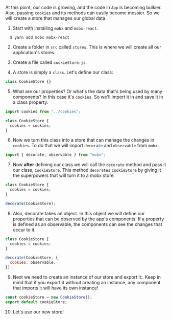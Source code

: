 At this point, our code is growing, and the code in `App` is becoming bulkier. Also, passing `cookies` and its methods can easily become messier. So we will create a store that manages our global data.

1. Start with installing `mobx` and `mobx-react`.

```shell
  $ yarn add mobx mobx-react
```

2. Create a folder in `src` called `stores`. This is where we will create all our application's stores.

3. Create a file called `cookieStore.js`.

4. A store is simply a `class`. Let's define our class:

```javascript
class CookieStore {}
```

5. What are our properties? Or what's the data that's being used by many components? In this case it's `cookies`. So we'll import it in and save it in a class property:

```javascript
import cookies from "../cookies";

class CookieStore {
  cookies = cookies;
}
```

6. Now we turn this class into a store that can manage the changes in `cookies`. To do that we will import `decorate` and `observable` from `mobx`:

```javascript
import { decorate, observable } from "mobx";
```

7. Now **after** defining our class we will call the `decorate` method and pass it our class, `CookieStore`. This method `decorates` `CookieStore` by giving it the superpowers that will turn it to a mobx store.

```javascript
class CookieStore {
  cookies = cookies;
}

decorate(CookieStore);
```

8. Also, decorate takes an object. In this object we will define our properties that can be observed by the app's components. If a property is defined as an observable, the components can see the changes that occur to it.

```javascript
class CookieStore {
  cookies = cookies;
}

decorate(CookieStore, {
  cookies: observable,
});
```

9. Next we need to create an instance of our store and export it:. Keep in mind that if you export it without creating an instance, any component that imports it will have its own instance!

```javascript
const cookieStore = new CookieStore();
export default cookieStore;
```

10. Let's use our new store!
